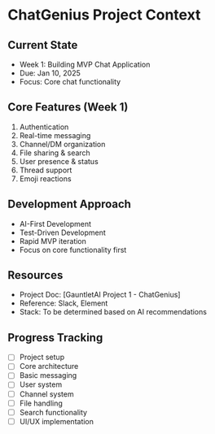 # ChatGenius Project Context

## Current State
- Week 1: Building MVP Chat Application
- Due: Jan 10, 2025
- Focus: Core chat functionality

## Core Features (Week 1)
1. Authentication
2. Real-time messaging
3. Channel/DM organization
4. File sharing & search
5. User presence & status
6. Thread support
7. Emoji reactions

## Development Approach
- AI-First Development
- Test-Driven Development
- Rapid MVP iteration
- Focus on core functionality first

## Resources
- Project Doc: [GauntletAI Project 1 - ChatGenius]
- Reference: Slack, Element
- Stack: To be determined based on AI recommendations

## Progress Tracking
- [ ] Project setup
- [ ] Core architecture
- [ ] Basic messaging
- [ ] User system
- [ ] Channel system
- [ ] File handling
- [ ] Search functionality
- [ ] UI/UX implementation 